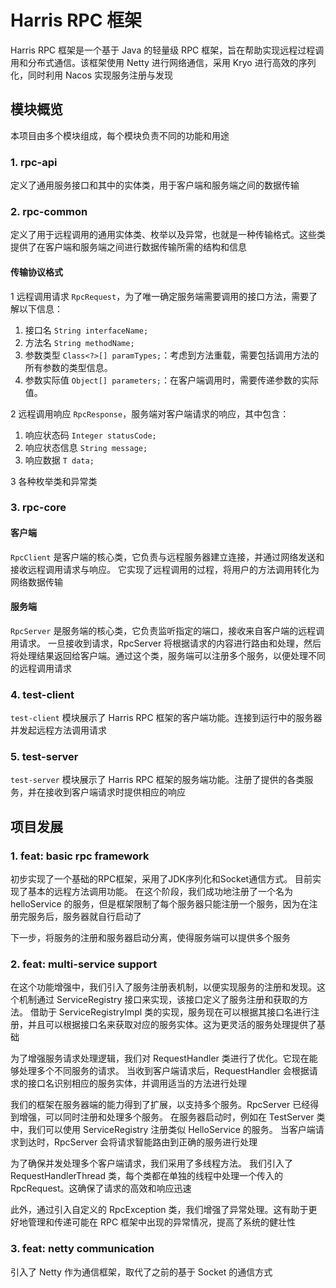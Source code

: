 
# Harris RPC 框架
Harris RPC 框架是一个基于 Java 的轻量级 RPC 框架，旨在帮助实现远程过程调用和分布式通信。该框架使用 Netty 进行网络通信，采用 Kryo 进行高效的序列化，同时利用 Nacos 实现服务注册与发现

## 模块概览
本项目由多个模块组成，每个模块负责不同的功能和用途

### 1. rpc-api
定义了通用服务接口和其中的实体类，用于客户端和服务端之间的数据传输

### 2. rpc-common
定义了用于远程调用的通用实体类、枚举以及异常，也就是一种传输格式。这些类提供了在客户端和服务端之间进行数据传输所需的结构和信息

#### 传输协议格式
1 远程调用请求 `RpcRequest`，为了唯一确定服务端需要调用的接口方法，需要了解以下信息：
1. 接口名 `String interfaceName;`
2. 方法名 `String methodName;`
3. 参数类型 `Class<?>[] paramTypes;`：考虑到方法重载，需要包括调用方法的所有参数的类型信息。
4. 参数实际值 `Object[] parameters;`：在客户端调用时，需要传递参数的实际值。

2 远程调用响应 `RpcResponse`，服务端对客户端请求的响应，其中包含：
1. 响应状态码 `Integer statusCode;`
2. 响应状态信息 `String message;`
3. 响应数据 `T data;`

3 各种枚举类和异常类

### 3. rpc-core
#### 客户端
`RpcClient` 是客户端的核心类，它负责与远程服务器建立连接，并通过网络发送和接收远程调用请求与响应。
它实现了远程调用的过程，将用户的方法调用转化为网络数据传输

#### 服务端
`RpcServer` 是服务端的核心类，它负责监听指定的端口，接收来自客户端的远程调用请求。
一旦接收到请求，RpcServer 将根据请求的内容进行路由和处理，然后将处理结果返回给客户端。通过这个类，服务端可以注册多个服务，以便处理不同的远程调用请求

### 4. test-client
`test-client` 模块展示了 Harris RPC 框架的客户端功能。连接到运行中的服务器并发起远程方法调用请求

### 5. test-server
`test-server` 模块展示了 Harris RPC 框架的服务端功能。注册了提供的各类服务，并在接收到客户端请求时提供相应的响应

## 项目发展

### 1. feat: basic rpc framework
初步实现了一个基础的RPC框架，采用了JDK序列化和Socket通信方式。 目前实现了基本的远程方法调用功能。
在这个阶段，我们成功地注册了一个名为 helloService 的服务，但是框架限制了每个服务器只能注册一个服务，因为在注册完服务后，服务器就自行启动了

下一步，将服务的注册和服务器启动分离，使得服务端可以提供多个服务

### 2. feat: multi-service support
在这个功能增强中，我们引入了服务注册表机制，以便实现服务的注册和发现。这个机制通过 ServiceRegistry 接口来实现，该接口定义了服务注册和获取的方法。
借助于 ServiceRegistryImpl 类的实现，服务现在可以根据其接口名进行注册，并且可以根据接口名来获取对应的服务实体。这为更灵活的服务处理提供了基础

为了增强服务请求处理逻辑，我们对 RequestHandler 类进行了优化。它现在能够处理多个不同服务的请求。
当收到客户端请求后，RequestHandler 会根据请求的接口名识别相应的服务实体，并调用适当的方法进行处理

我们的框架在服务器端的能力得到了扩展，以支持多个服务。RpcServer 已经得到增强，可以同时注册和处理多个服务。
在服务器启动时，例如在 TestServer 类中，我们可以使用 ServiceRegistry 注册类似 HelloService 的服务。
当客户端请求到达时，RpcServer 会将请求智能路由到正确的服务进行处理

为了确保并发处理多个客户端请求，我们采用了多线程方法。
我们引入了 RequestHandlerThread 类，每个类都在单独的线程中处理一个传入的 RpcRequest。这确保了请求的高效和响应迅速

此外，通过引入自定义的 RpcException 类，我们增强了异常处理。这有助于更好地管理和传递可能在 RPC 框架中出现的异常情况，提高了系统的健壮性

### 3. feat: netty communication
引入了 Netty 作为通信框架，取代了之前的基于 Socket 的通信方式


